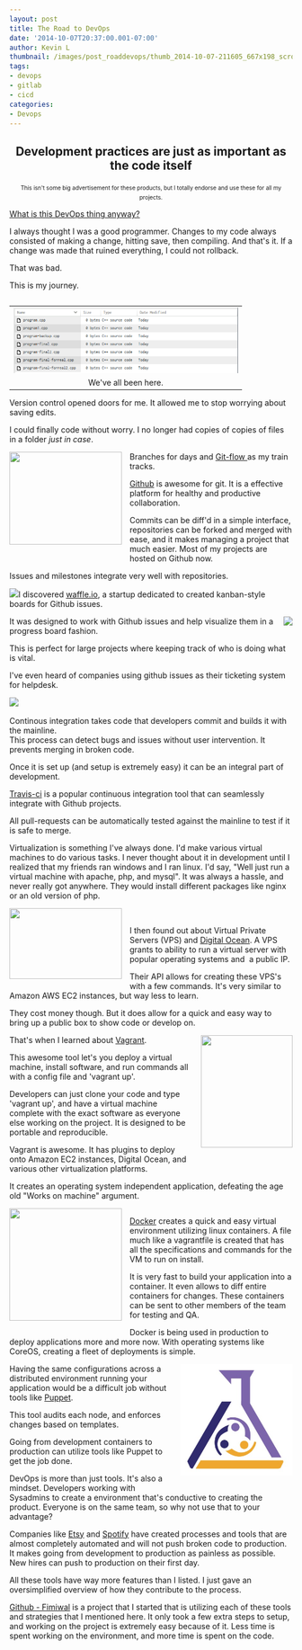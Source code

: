 ```yaml
---
layout: post
title: The Road to DevOps
date: '2014-10-07T20:37:00.001-07:00'
author: Kevin L
thumbnail: /images/post_roaddevops/thumb_2014-10-07-211605_667x198_scrot.png
tags:
- devops
- gitlab
- cicd
categories:
- Devops
---
```


<h2 style="text-align: center;">Development practices are just as important as the code itself</h2>
<div style="text-align: center;"><span style="font-size: x-small;">This isn't some big advertisement for these products, but I totally endorse and use these for all my projects.</span>
</div>

[What is this DevOps thing anyway?](http://www.jedi.be/blog/2010/02/12/what-is-this-devops-thing-anyway/)  

I always thought I was a good programmer. Changes to my code always consisted of making a change, hitting save, then compiling. And that's it. If a change was made that ruined everything, I could not rollback.

That was bad.  

This is my journey.  


<table cellpadding="0" cellspacing="0" class="tr-caption-container" style="float: right; text-align: right;">
    <tbody>
        <tr>
            <td style="text-align: center;">
                <a href="/images/post_roaddevops/2014-10-07-211605_667x198_scrot.png" imageanchor="1" style="margin-left: auto; margin-right: auto;"><img border="0" src="/images/post_roaddevops/2014-10-07-211605_667x198_scrot.png" height="117" width="400" />
                </a>
            </td>
        </tr>
        <tr>
            <td class="tr-caption" style="text-align: center;">We've all been here.</td>
        </tr>
    </tbody>
</table>


Version control opened doors for me. It allowed me to stop worrying about saving edits.

I could finally code without worry. I no longer had copies of copies of files in a folder _just in case_.

<a href="https://github.com/" imageanchor="1" style="clear: left; float: left; margin-bottom: 1em; margin-right: 1em;"><img border="0" height="165" src="https://assets-cdn.github.com/images/modules/logos_page/Octocat.png" width="200" /></a>

Branches for days and [Git-flow ][3]as my train tracks.

[Github][4] is awesome for git. It is a effective platform for healthy and productive collaboration.

Commits can be diff'd in a simple interface, repositories can be forked and merged with ease, and it makes managing a project that much easier. Most of my projects are hosted on Github now.

Issues and milestones integrate very well with repositories.

![][5]I discovered [waffle.io][6], a startup dedicated to created kanban-style boards for Github issues.


<a href="https://waffle.io/" imageanchor="1" style="clear: right; float: right; margin-bottom: 1em; margin-left: 1em;"><img border="0" height="" src="https://avatars3.githubusercontent.com/u/4751584?v=3&s=400" width="144"/></a>

It was designed to work with Github issues and help visualize them in a progress board fashion.

This is perfect for large projects where keeping track of who is doing what is vital.

I've even heard of companies using github issues as their ticketing system for helpdesk.

![][7]

Continous integration takes code that developers commit and builds it with the mainline.   
This process can detect bugs and issues without user intervention. It prevents merging in broken code.

Once it is set up (and setup is extremely easy) it can be an integral part of development.  



[Travis-ci][8] is a popular continuous integration tool that can seamlessly integrate with Github projects.

All pull-requests can be automatically tested against the mainline to test if it is safe to merge.

Virtualization is something I've always done. I'd make various virtual machines to do various tasks. I never thought about it in development until I realized that my friends ran windows and I ran linux. I'd say, "Well just run a virtual machine with apache, php, and mysql". It was always a hassle, and never really got anywhere. They would install different packages like nginx or an old version of php.

&nbsp;
<a href="https://www.digitalocean.com/assets/images/logos-badges/png/DO_Logo_Vertical_Blue-75e0d68b.png" imageanchor="1" style="clear: left; float: left; margin-bottom: 1em; margin-right: 1em;"><img border="0" height="126" src="https://www.digitalocean.com/assets/images/logos-badges/png/DO_Logo_Vertical_Blue-75e0d68b.png" width="200" /></a>

I then found out about Virtual Private Servers (VPS) and [Digital Ocean][10]. A VPS grants to ability to run a virtual server with popular operating systems and&nbsp; a public IP.

Their API allows for creating these VPS's with a few commands. It's very similar to Amazon AWS EC2 instances, but way less to learn.

They cost money though. But it does allow for a quick and easy way to bring up a public box to show code or develop on.

<a href="http://upload.wikimedia.org/wikipedia/commons/8/87/Vagrant.png" imageanchor="1" style="clear: right; float: right; margin-bottom: 1em; margin-left: 1em;"><img border="0" src="http://upload.wikimedia.org/wikipedia/commons/8/87/Vagrant.png" height="200" width="163" /></a>

That's when I learned about [Vagrant][12].  

This awesome tool let's you deploy a virtual machine, install software, and run commands all with a config file and 'vagrant up'.

Developers can just clone your code and type 'vagrant up', and have a virtual machine complete with the exact software as everyone else working on the project. It is designed to be portable and reproducible.

Vagrant is awesome. It has plugins to deploy onto Amazon EC2 instances, Digital Ocean, and various other virtualization platforms.

It creates an operating system independent application, defeating the age old "Works on machine" argument.

<div class="separator" style="clear: both; text-align: center;">
    <a href="http://ddf912383141a8d7bbe4-e053e711fc85de3290f121ef0f0e3a1f.r87.cf1.rackcdn.com/docker-whale.png" imageanchor="1" style="clear: left; float: left; margin-bottom: 1em; margin-right: 1em;"><img border="0" src="http://ddf912383141a8d7bbe4-e053e711fc85de3290f121ef0f0e3a1f.r87.cf1.rackcdn.com/docker-whale.png" height="200" width="200" />
    </a>
</div>

[Docker][14] creates a quick and easy virtual environment utilizing linux containers. A file much like a vagrantfile is created that has all the specifications and commands for the VM to run on install.

It is very fast to build your application into a container. It even allows to diff entire containers for changes. These containers can be sent to other members of the team for testing and QA.

Docker is being used in production to deploy applications more and more now. With operating systems like CoreOS, creating a fleet of deployments is simple.

<a href="/images/post_roaddevops/photo.jpg" imageanchor="1" style="clear: right; float: right; margin-bottom: 1em; margin-left: 1em;"><img border="0" src="/images/post_roaddevops/photo.jpg" height="199" width="200" />
</a>

Having the same configurations across a distributed environment running your application would be a difficult job without tools like [Puppet][16].

This tool audits each node, and enforces changes based on templates.

Going from development containers to production can utilize tools like Puppet to get the job done.

DevOps is more than just tools. It's also a mindset. Developers working with Sysadmins to create a environment that's conductive to creating the product. Everyone is on the same team, so why not use that to your advantage?

Companies like [Etsy][17] and [Spotify][18] have created processes and tools that are almost completely automated and will not push broken code to production. It makes going from development to production as painless as possible. New hires can push to production on their first day.

All these tools have way more features than I listed. I just gave an oversimplified overview of how they contribute to the process.

[Github - Fimiwal][19] is a project that I started that is utilizing each of these tools and strategies that I mentioned here. It only took a few extra steps to setup, and working on the project is extremely easy because of it. Less time is spent working on the environment, and more time is spent on the code.

[1]: http://www.kevinlaw.info/images/post_roaddevops/2014-10-07-211605_667x198_scrot.png
[2]: https://assets-cdn.github.com/images/modules/logos_page/Octocat.png
[3]: http://nvie.com/posts/a-successful-git-branching-model/
[4]: http://github.com/
[5]: https://waffle.io/blog/assets/images/site-logo.png
[6]: http://waffle.io/
[7]: https://education.travis-ci.com/img/travis-mascot-200px.png
[8]: ttps://travis-ci.org
[9]: https://www.digitalocean.com/assets/images/logos-badges/png/DO_Logo_Vertical_Blue-75e0d68b.png
[10]: https://www.digitalocean.com/
[11]: http://upload.wikimedia.org/wikipedia/commons/8/87/Vagrant.png
[12]: https://www.vagrantup.com/
[13]: http://ddf912383141a8d7bbe4-e053e711fc85de3290f121ef0f0e3a1f.r87.cf1.rackcdn.com/docker-whale.png
[14]: https://www.docker.com/
[15]: http://www.kevinlaw.info/images/post_roaddevops/photo.jpg
[16]: http://puppetlabs.com/
[17]: http://codeascraft.com/2010/05/20/quantum-of-deployment/
[18]: https://github.com/spotify/helios
[19]: https://github.com/thatarchguy/Fimiwal
